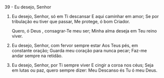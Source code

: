 39 - Eu desejo, Senhor

1. Eu desejo, Senhor, só em Ti descansar
   E aqui caminhar em amor;
   Se por tribulação eu tiver que passar,
   Me protege, ó bom Criador.

   Quero, ó Deus , consagrar-Te meu ser;
   Minha alma deseja em Teu reino viver.

2. Eu desejo, Senhor, com fervor sempre estar
   Aos Teus pés, em constante oração;
   Guarda meu coração para nunca pecar;
   Faz-me andar sempre na retidão.

3. Eu desejo, Senhor, por Ti sempre viver
   E cingir a coroa nos céus;
   Seja em lutas ou paz, quero sempre dizer:
   Meu Descanso és Tu ó meu Deus.
